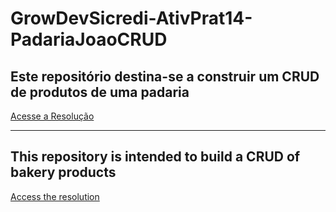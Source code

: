 # GrowDevSicredi-AtivPrat14-PadariaJoaoCRUD
## Este repositório destina-se a construir um CRUD de produtos de uma padaria
[Acesse a Resolução](https://pablogarcia48.github.io/GrowDevSicredi-AtivPrat14-PadariaJoaoCRUD/)

-------------------------------------------------------

## This repository is intended to build a CRUD of bakery products
[Access the resolution](https://pablogarcia48.github.io/GrowDevSicredi-AtivPrat14-PadariaJoaoCRUD/)
